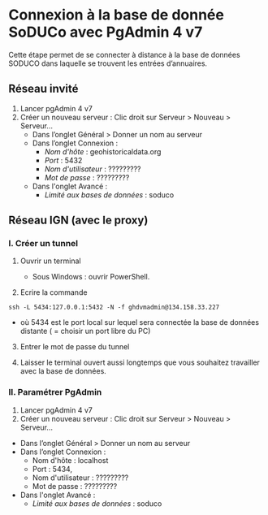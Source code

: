 # Connexion à la base de donnée SoDUCo avec PgAdmin 4 v7

Cette étape permet de se connecter à distance à la base de données SODUCO dans laquelle se trouvent les entrées d’annuaires.

## Réseau invité

1. Lancer pgAdmin 4 v7
2. Créer un nouveau serveur : Clic droit sur Serveur > Nouveau > Serveur...
    * Dans l’onglet Général > Donner un nom au serveur
    * Dans l’onglet Connexion :
        - *Nom d'hôte* : geohistoricaldata.org
        - *Port* : 5432
        - *Nom d'utilisateur* : ?????????
        - *Mot de passe* : ?????????
    * Dans l'onglet Avancé :
        - *Limité aux bases de données* :  soduco

## Réseau IGN (avec le proxy)

### I. Créer un tunnel

1. Ouvrir un terminal
    - Sous Windows : ouvrir PowerShell. 

2. Ecrire la commande 
```
ssh -L 5434:127.0.0.1:5432 -N -f ghdvmadmin@134.158.33.227
```
- où 5434 est le port local sur lequel sera connectée la base de données distante ( = choisir un port libre du PC)

3. Entrer le mot de passe du tunnel

4. Laisser le terminal ouvert aussi longtemps que vous souhaitez travailler avec la base de données.

### II. Paramétrer PgAdmin

1. Lancer pgAdmin 4 v7
2. Créer un nouveau serveur : Clic droit sur Serveur > Nouveau > Serveur...
* Dans l’onglet Général > Donner un nom au serveur
* Dans l’onglet Connexion :
    - Nom d'hôte : localhost
    - Port : 5434,
    - Nom d'utilisateur : ?????????
    - Mot de passe : ?????????
* Dans l'onglet Avancé :
    - *Limité aux bases de données* :  soduco
